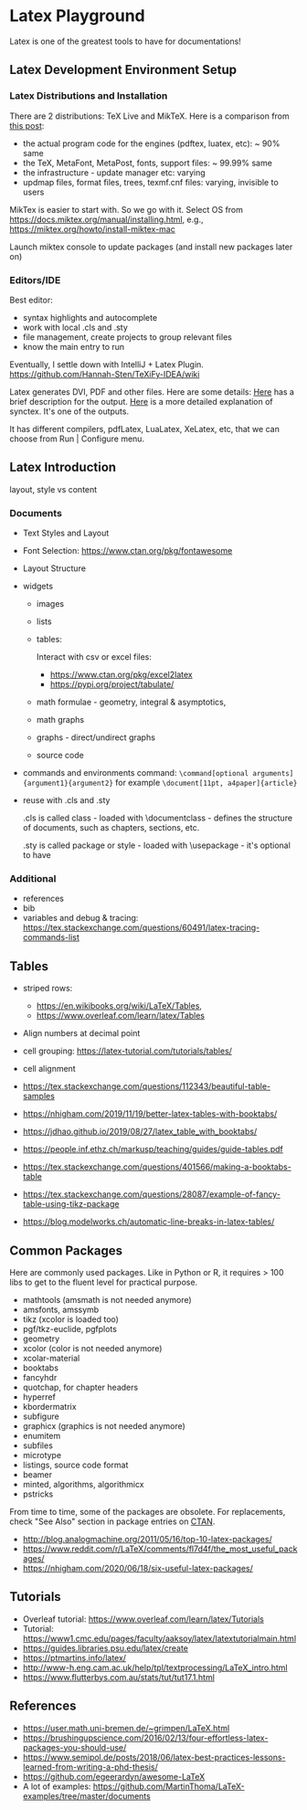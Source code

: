 # Latex Playground

Latex is one of the greatest tools to have for documentations!  

## Latex Development Environment Setup

### Latex Distributions and Installation
There are 2 distributions: TeX Live and MikTeX. Here is a comparison from
[this post](https://tex.stackexchange.com/questions/175121/tex-live-and-miktex-underlying-basic-difference):
- the actual program code for the engines (pdftex, luatex, etc): ~ 90% same
- the TeX, MetaFont, MetaPost, fonts, support files: ~ 99.99% same
- the infrastructure - update manager etc: varying
- updmap files, format files, trees, texmf.cnf files: varying, invisible to users

MikTex is easier to start with. So we go with it.
Select OS from https://docs.miktex.org/manual/installing.html, e.g.,
https://miktex.org/howto/install-miktex-mac

Launch miktex console to update packages (and install new packages later on)

### Editors/IDE

Best editor:
- syntax highlights and autocomplete
- work with local .cls and .sty
- file management, create projects to group relevant files
- know the main entry to run

Eventually, I settle down with IntelliJ + Latex Plugin. 
https://github.com/Hannah-Sten/TeXiFy-IDEA/wiki

Latex generates DVI, PDF and other files. Here are some details:
[Here](https://www.dickimaw-books.com/latex/novices/html/auxiliary.html) has a 
brief description for the output.
[Here](https://tex.stackexchange.com/questions/118489/what-exactly-is-synctex) 
is a more detailed explanation of synctex. It's one of the outputs.

It has different compilers, pdfLatex, LuaLatex, XeLatex, etc, that we can choose 
from Run | Configure menu.

## Latex Introduction

layout, style vs content

### Documents
- Text Styles and Layout
- Font Selection: https://www.ctan.org/pkg/fontawesome
- Layout Structure
- widgets
    - images
    - lists
    - tables: 
        
      Interact with csv or excel files:
        - https://www.ctan.org/pkg/excel2latex
        - https://pypi.org/project/tabulate/
    - math formulae - geometry, integral & asymptotics, 
    - math graphs
    - graphs - direct/undirect graphs
    - source code
- commands and environments
  command: 
  ```\command[optional arguments]{argument1}{argument2}```
  for example
  ```\document[11pt, a4paper]{article}```
- reuse with .cls and .sty

    .cls is called class
      - loaded with \documentclass
      - defines the structure of documents, such as chapters, sections, etc.

    .sty is called package or style
      - loaded with \usepackage
      - it's optional to have

### Additional
- references
- bib
- variables and debug & tracing:
  https://tex.stackexchange.com/questions/60491/latex-tracing-commands-list

## Tables

- striped rows: 
    - https://en.wikibooks.org/wiki/LaTeX/Tables, 
    - https://www.overleaf.com/learn/latex/Tables
- Align numbers at decimal point
- cell grouping: https://latex-tutorial.com/tutorials/tables/
- cell alignment

- https://tex.stackexchange.com/questions/112343/beautiful-table-samples
- https://nhigham.com/2019/11/19/better-latex-tables-with-booktabs/
- https://jdhao.github.io/2019/08/27/latex_table_with_booktabs/
- https://people.inf.ethz.ch/markusp/teaching/guides/guide-tables.pdf
- https://tex.stackexchange.com/questions/401566/making-a-booktabs-table
- https://tex.stackexchange.com/questions/28087/example-of-fancy-table-using-tikz-package
- https://blog.modelworks.ch/automatic-line-breaks-in-latex-tables/

## Common Packages

Here are commonly used packages. Like in Python or R, it requires > 100 libs
to get to the fluent level for practical purpose.
- mathtools (amsmath is not needed anymore)
- amsfonts, amssymb
- tikz (xcolor is loaded too)
- pgf/tkz-euclide, pgfplots
- geometry
- xcolor (color is not needed anymore)
- xcolar-material
- booktabs
- fancyhdr
- quotchap, for chapter headers
- hyperref
- kbordermatrix
- subfigure
- graphicx (graphics is not needed anymore)
- enumitem
- subfiles
- microtype
- listings, source code format
- beamer
- minted, algorithms, algorithmicx
- pstricks

From time to time, some of the packages are obsolete. For replacements, check "See Also" section in
package entries on [CTAN](https://ctan.org/pkg/).

- http://blog.analogmachine.org/2011/05/16/top-10-latex-packages/
- https://www.reddit.com/r/LaTeX/comments/fl7d4f/the_most_useful_packages/
- https://nhigham.com/2020/06/18/six-useful-latex-packages/

## Tutorials
- Overleaf tutorial: https://www.overleaf.com/learn/latex/Tutorials
- Tutorial: https://www1.cmc.edu/pages/faculty/aaksoy/latex/latextutorialmain.html
- https://guides.libraries.psu.edu/latex/create
- https://ptmartins.info/latex/
- http://www-h.eng.cam.ac.uk/help/tpl/textprocessing/LaTeX_intro.html
- https://www.flutterbys.com.au/stats/tut/tut17.1.html

## References
- https://user.math.uni-bremen.de/~grimpen/LaTeX.html
- https://brushingupscience.com/2016/02/13/four-effortless-latex-packages-you-should-use/
- https://www.semipol.de/posts/2018/06/latex-best-practices-lessons-learned-from-writing-a-phd-thesis/
- https://github.com/egeerardyn/awesome-LaTeX
- A lot of examples: https://github.com/MartinThoma/LaTeX-examples/tree/master/documents
